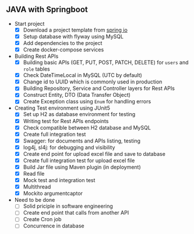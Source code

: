 ## JAVA with Springboot
- Start project
     - [x] Download a project template from [spring io](https://start.spring.io/)
     - [x] Setup database with flyway using MySQL
     - [x] Add dependencies to the project
     - [x] Create docker-compose services 
- Building Rest APIs
     - [x] Building basic APIs (GET, PUT, POST, PATCH, DELETE) for `users` and `role` tables
     - [x] Check DateTimeLocal in MySQL (UTC by default)
     - [x] Change id to UUID which is commonly used in production
     - [x] Building Repository, Service and Controller layers for Rest APIs
     - [x] Construct Entity, DTO (Data Transfer Object)
     - [x] Create Exception class using ``Enum`` for handling errors
- Creating Test environment using JUnit5
     - [x] Set up H2 as database environment for testing
     - [x] Writing test for Rest APIs endpoints
     - [x] Check compatible between H2 database and MySQL
     - [x] Create full integration test       
     - [x] Swagger: for documents and APIs listing, testing
     - [x] log4j, sl4j: for debugging and visibility
     - [x] Create end point for upload excel file and save to database
     - [x] Create full integration test for upload excel file
     - [x] Build Jar file using Maven plugin (in deployment)
     - [x] Read file
     - [x] Mock test and integration test
     - [x] Multithread
     - [x] Mockito argumentcaptor 
- Need to be done
     - [ ] Solid priciple in software engineering     
     - [ ] Create end point that calls from another API
     - [ ] Create Cron job
     - [ ] Concurrence in database
